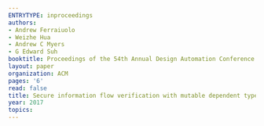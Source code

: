```yaml
---
ENTRYTYPE: inproceedings
authors:
- Andrew Ferraiuolo
- Weizhe Hua
- Andrew C Myers
- G Edward Suh
booktitle: Proceedings of the 54th Annual Design Automation Conference 2017
layout: paper
organization: ACM
pages: '6'
read: false
title: Secure information flow verification with mutable dependent types
year: 2017
topics:
---
```

